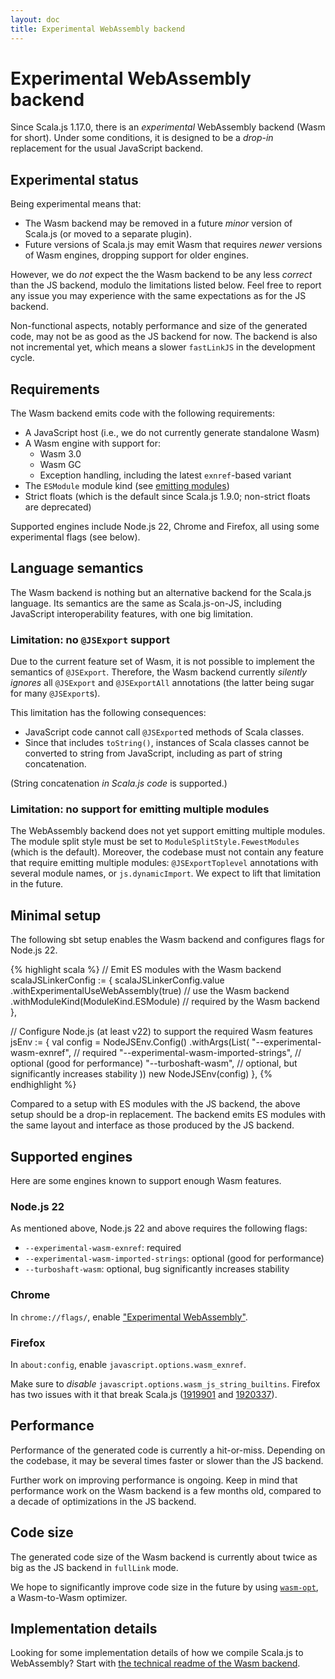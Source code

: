 ```yaml
---
layout: doc
title: Experimental WebAssembly backend
---
```


# Experimental WebAssembly backend

Since Scala.js 1.17.0, there is an *experimental* WebAssembly backend (Wasm for short).
Under some conditions, it is designed to be a *drop-in* replacement for the usual JavaScript backend.

## Experimental status

Being experimental means that:

* The Wasm backend may be removed in a future *minor* version of Scala.js (or moved to a separate plugin).
* Future versions of Scala.js may emit Wasm that requires *newer* versions of Wasm engines, dropping support for older engines.

However, we do *not* expect the the Wasm backend to be any less *correct* than the JS backend, modulo the limitations listed below.
Feel free to report any issue you may experience with the same expectations as for the JS backend.

Non-functional aspects, notably performance and size of the generated code, may not be as good as the JS backend for now.
The backend is also not incremental yet, which means a slower `fastLinkJS` in the development cycle.

## Requirements

The Wasm backend emits code with the following requirements:

* A JavaScript host (i.e., we do not currently generate standalone Wasm)
* A Wasm engine with support for:
  * Wasm 3.0
  * Wasm GC
  * Exception handling, including the latest `exnref`-based variant
* The `ESModule` module kind (see [emitting modules](./module.html))
* Strict floats (which is the default since Scala.js 1.9.0; non-strict floats are deprecated)

Supported engines include Node.js 22, Chrome and Firefox, all using some experimental flags (see below).

## Language semantics

The Wasm backend is nothing but an alternative backend for the Scala.js language.
Its semantics are the same as Scala.js-on-JS, including JavaScript interoperability features, with one big limitation.

### Limitation: no `@JSExport` support

Due to the current feature set of Wasm, it is not possible to implement the semantics of `@JSExport`.
Therefore, the Wasm backend currently *silently ignores* all `@JSExport` and `@JSExportAll` annotations (the latter being sugar for many `@JSExport`s).

This limitation has the following consequences:

* JavaScript code cannot call `@JSExport`ed methods of Scala classes.
* Since that includes `toString()`, instances of Scala classes cannot be converted to string from JavaScript, including as part of string concatenation.

(String concatenation *in Scala.js code* is supported.)

### Limitation: no support for emitting multiple modules

The WebAssembly backend does not yet support emitting multiple modules.
The module split style must be set to `ModuleSplitStyle.FewestModules` (which is the default).
Moreover, the codebase must not contain any feature that require emitting multiple modules: `@JSExportToplevel` annotations with several module names, or `js.dynamicImport`.
We expect to lift that limitation in the future.

## Minimal setup

The following sbt setup enables the Wasm backend and configures flags for Node.js 22.

{% highlight scala %}
// Emit ES modules with the Wasm backend
scalaJSLinkerConfig := {
  scalaJSLinkerConfig.value
    .withExperimentalUseWebAssembly(true) // use the Wasm backend
    .withModuleKind(ModuleKind.ESModule)  // required by the Wasm backend
},

// Configure Node.js (at least v22) to support the required Wasm features
jsEnv := {
  val config = NodeJSEnv.Config()
    .withArgs(List(
      "--experimental-wasm-exnref", // required
      "--experimental-wasm-imported-strings", // optional (good for performance)
      "--turboshaft-wasm", // optional, but significantly increases stability
    ))
  new NodeJSEnv(config)
},
{% endhighlight %}

Compared to a setup with ES modules with the JS backend, the above setup should be a drop-in replacement.
The backend emits ES modules with the same layout and interface as those produced by the JS backend.

## Supported engines

Here are some engines known to support enough Wasm features.

### Node.js 22

As mentioned above, Node.js 22 and above requires the following flags:

* `--experimental-wasm-exnref`: required
* `--experimental-wasm-imported-strings`: optional (good for performance)
* `--turboshaft-wasm`: optional, bug significantly increases stability

### Chrome

In `chrome://flags/`, enable ["Experimental WebAssembly"](chrome://flags/#enable-experimental-webassembly-features).

### Firefox

In `about:config`, enable `javascript.options.wasm_exnref`.

Make sure to *disable* `javascript.options.wasm_js_string_builtins`.
Firefox has two issues with it that break Scala.js ([1919901](https://bugzilla.mozilla.org/show_bug.cgi?id=1919901) and [1920337](https://bugzilla.mozilla.org/show_bug.cgi?id=1920337)).

## Performance

Performance of the generated code is currently a hit-or-miss.
Depending on the codebase, it may be several times faster or slower than the JS backend.

Further work on improving performance is ongoing.
Keep in mind that performance work on the Wasm backend is a few months old, compared to a decade of optimizations in the JS backend.

## Code size

The generated code size of the Wasm backend is currently about twice as big as the JS backend in `fullLink` mode.

We hope to significantly improve code size in the future by using [`wasm-opt`](https://github.com/WebAssembly/binaryen), a Wasm-to-Wasm optimizer.

## Implementation details

Looking for some implementation details of how we compile Scala.js to WebAssembly?
Start with [the technical readme of the Wasm backend](https://github.com/scala-js/scala-js/tree/main/linker/shared/src/main/scala/org/scalajs/linker/backend/wasmemitter#readme).
